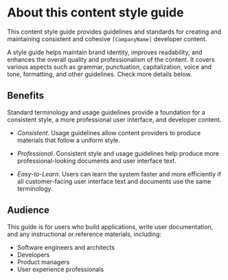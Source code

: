 # About this content style guide

This content style guide provides guidelines and standards for creating and maintaining consistent and cohesive `[CompanyName]` developer content.

A style guide helps maintain brand identity, improves readability, and enhances the overall quality and professionalism of the content. It covers various aspects such as grammar, punctuation, capitalization, voice and tone, formatting, and other guidelines. Check more details below.

## Benefits

Standard terminology and usage guidelines provide a foundation for a consistent style, a more professional user interface, and developer content.

- _Consistent_. Usage guidelines allow content providers to produce materials that follow a uniform style.

- _Professional_. Consistent style and usage guidelines help produce more professional-looking documents and user interface text.

- _Easy-to-Learn_. Users can learn the system faster and more efficiently if all customer-facing user interface text and documents use the same terminology.

## Audience

This guide is for users who build applications, write user documentation, and any instructional or reference materials, including:

- Software engineers and architects
- Developers
- Product managers
- User experience professionals
